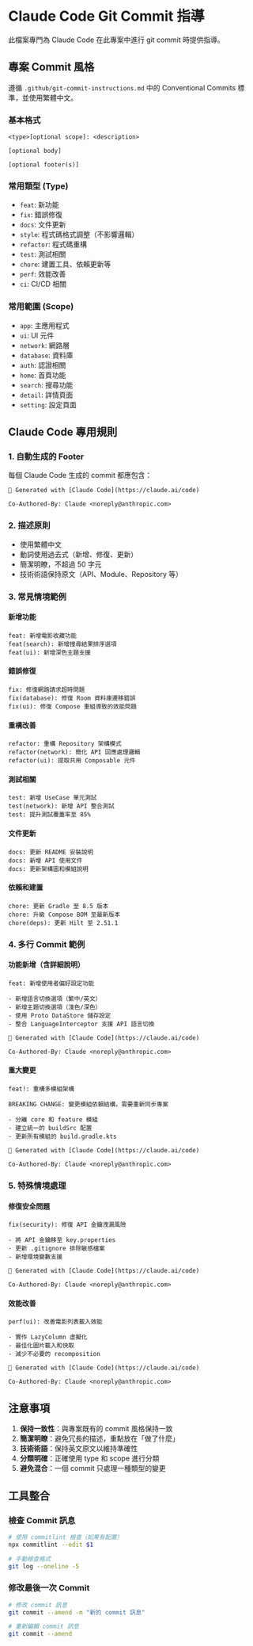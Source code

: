 # Claude Code Git Commit 指導

此檔案專門為 Claude Code 在此專案中進行 git commit 時提供指導。

## 專案 Commit 風格

遵循 `.github/git-commit-instructions.md` 中的 Conventional Commits 標準，並使用繁體中文。

### 基本格式
```
<type>[optional scope]: <description>

[optional body]

[optional footer(s)]
```

### 常用類型 (Type)
- `feat`: 新功能
- `fix`: 錯誤修復
- `docs`: 文件更新
- `style`: 程式碼格式調整（不影響邏輯）
- `refactor`: 程式碼重構
- `test`: 測試相關
- `chore`: 建置工具、依賴更新等
- `perf`: 效能改善
- `ci`: CI/CD 相關

### 常用範圍 (Scope)
- `app`: 主應用程式
- `ui`: UI 元件
- `network`: 網路層
- `database`: 資料庫
- `auth`: 認證相關
- `home`: 首頁功能
- `search`: 搜尋功能
- `detail`: 詳情頁面
- `setting`: 設定頁面

## Claude Code 專用規則

### 1. 自動生成的 Footer
每個 Claude Code 生成的 commit 都應包含：
```
🤖 Generated with [Claude Code](https://claude.ai/code)

Co-Authored-By: Claude <noreply@anthropic.com>
```

### 2. 描述原則
- 使用繁體中文
- 動詞使用過去式（新增、修復、更新）
- 簡潔明瞭，不超過 50 字元
- 技術術語保持原文（API、Module、Repository 等）

### 3. 常見情境範例

#### 新增功能
```
feat: 新增電影收藏功能
feat(search): 新增搜尋結果排序選項
feat(ui): 新增深色主題支援
```

#### 錯誤修復
```
fix: 修復網路請求超時問題
fix(database): 修復 Room 資料庫遷移錯誤
fix(ui): 修復 Compose 重組導致的效能問題
```

#### 重構改善
```
refactor: 重構 Repository 架構模式
refactor(network): 簡化 API 回應處理邏輯
refactor(ui): 提取共用 Composable 元件
```

#### 測試相關
```
test: 新增 UseCase 單元測試
test(network): 新增 API 整合測試
test: 提升測試覆蓋率至 85%
```

#### 文件更新
```
docs: 更新 README 安裝說明
docs: 新增 API 使用文件
docs: 更新架構圖和模組說明
```

#### 依賴和建置
```
chore: 更新 Gradle 至 8.5 版本
chore: 升級 Compose BOM 至最新版本
chore(deps): 更新 Hilt 至 2.51.1
```

### 4. 多行 Commit 範例

#### 功能新增（含詳細說明）
```
feat: 新增使用者偏好設定功能

- 新增語言切換選項（繁中/英文）
- 新增主題切換選項（淺色/深色）
- 使用 Proto DataStore 儲存設定
- 整合 LanguageInterceptor 支援 API 語言切換

🤖 Generated with [Claude Code](https://claude.ai/code)

Co-Authored-By: Claude <noreply@anthropic.com>
```

#### 重大變更
```
feat!: 重構多模組架構

BREAKING CHANGE: 變更模組依賴結構，需要重新同步專案

- 分離 core 和 feature 模組
- 建立統一的 buildSrc 配置
- 更新所有模組的 build.gradle.kts

🤖 Generated with [Claude Code](https://claude.ai/code)

Co-Authored-By: Claude <noreply@anthropic.com>
```

### 5. 特殊情境處理

#### 修復安全問題
```
fix(security): 修復 API 金鑰洩漏風險

- 將 API 金鑰移至 key.properties
- 更新 .gitignore 排除敏感檔案
- 新增環境變數支援

🤖 Generated with [Claude Code](https://claude.ai/code)

Co-Authored-By: Claude <noreply@anthropic.com>
```

#### 效能改善
```
perf(ui): 改善電影列表載入效能

- 實作 LazyColumn 虛擬化
- 最佳化圖片載入和快取
- 減少不必要的 recomposition

🤖 Generated with [Claude Code](https://claude.ai/code)

Co-Authored-By: Claude <noreply@anthropic.com>
```

## 注意事項

1. **保持一致性**：與專案既有的 commit 風格保持一致
2. **簡潔明瞭**：避免冗長的描述，重點放在「做了什麼」
3. **技術術語**：保持英文原文以維持準確性
4. **分類明確**：正確使用 type 和 scope 進行分類
5. **避免混合**：一個 commit 只處理一種類型的變更

## 工具整合

### 檢查 Commit 訊息
```bash
# 使用 commitlint 檢查（如果有配置）
npx commitlint --edit $1

# 手動檢查格式
git log --oneline -5
```

### 修改最後一次 Commit
```bash
# 修改 commit 訊息
git commit --amend -m "新的 commit 訊息"

# 重新編輯 commit 訊息
git commit --amend
```